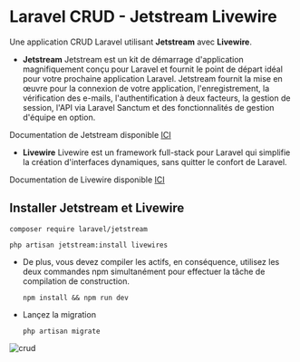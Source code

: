 # Laravel CRUD - Jetstream Livewire

Une application CRUD Laravel utilisant __Jetstream__ avec __Livewire__.

- __Jetstream__
Jetstream est un kit de démarrage d'application magnifiquement conçu pour Laravel et fournit le point de départ idéal pour votre prochaine application Laravel. Jetstream fournit la mise en œuvre pour la connexion de votre application, l'enregistrement, la vérification des e-mails, l'authentification à deux facteurs, la gestion de session, l'API via Laravel Sanctum et des fonctionnalités de gestion d'équipe en option.

Documentation de Jetstream disponible [ICI](https://laravel-livewire.com/docs/2.x/quickstart)

- __Livewire__
Livewire est un framework full-stack pour Laravel qui simplifie la création d'interfaces dynamiques, sans quitter le confort de Laravel.

Documentation de Livewire disponible [ICI](https://laravel-livewire.com/docs/2.x/quickstart)


## Installer Jetstream et Livewire

    composer require laravel/jetstream

    php artisan jetstream:install livewires

- De plus, vous devez compiler les actifs, en conséquence, utilisez les deux commandes npm simultanément pour effectuer la tâche de compilation de construction.

    `npm install && npm run dev`

 - Lançez la migration

    `php artisan migrate`



![crud](https://user-images.githubusercontent.com/49252781/118413130-3b82bd80-b68d-11eb-9f30-cacba80962b5.png)
